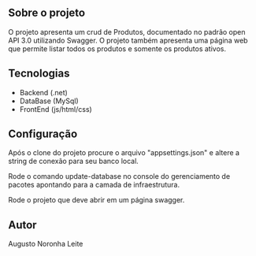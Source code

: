 ## Sobre o projeto

O projeto apresenta um crud de Produtos, documentado no padrão open API 3.0 utilizando Swagger. O projeto também apresenta uma página web que permite listar todos os produtos e somente os produtos ativos.

## Tecnologias

- Backend (.net)
- DataBase (MySql)
- FrontEnd (js/html/css)
  
## Configuração

Após o clone do projeto procure o arquivo "appsettings.json" e altere a string de conexão para seu banco local.

Rode o comando update-database no console do gerenciamento de pacotes apontando para a camada de infraestrutura.

Rode o projeto que deve abrir em um página swagger.

## Autor
Augusto Noronha Leite


